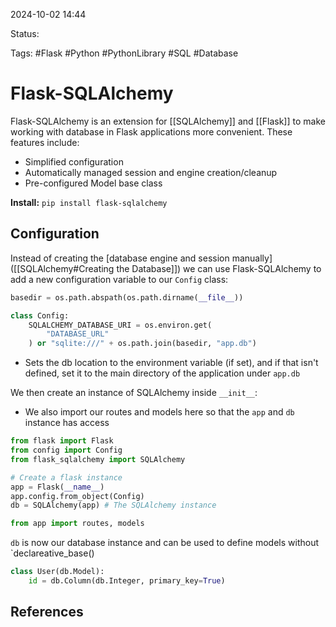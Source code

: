 2024-10-02 14:44

Status:

Tags: #Flask #Python #PythonLibrary #SQL #Database 

# Flask-SQLAlchemy
Flask-SQLAlchemy is an extension for [[SQLAlchemy]] and [[Flask]]  to make working with database in Flask applications more convenient. These features include:
- Simplified configuration
- Automatically managed session and engine creation/cleanup
- Pre-configured Model base class

**Install:** `pip install flask-sqlalchemy`
## Configuration
Instead of creating the [database engine and session manually]([[SQLAlchemy#Creating the Database]]) we can use Flask-SQLAlchemy to add a new configuration variable to our `Config` class:
```python
basedir = os.path.abspath(os.path.dirname(__file__))

class Config:
    SQLALCHEMY_DATABASE_URI = os.environ.get(
        "DATABASE_URL"
    ) or "sqlite:///" + os.path.join(basedir, "app.db")
```
- Sets the db location to the environment variable (if set), and if that isn't defined, set it to the main directory of the application under `app.db`

We then create an instance of SQLAlchemy inside `__init__`:
- We also import our routes and models here so that the `app` and `db` instance has access
```python
from flask import Flask
from config import Config
from flask_sqlalchemy import SQLAlchemy

# Create a flask instance
app = Flask(__name__)
app.config.from_object(Config)
db = SQLAlchemy(app) # The SQLAlchemy instance

from app import routes, models
```

`db` is now our database instance and can be used to define models without `declareative_base()
```python
class User(db.Model):
	id = db.Column(db.Integer, primary_key=True)
```
## References

